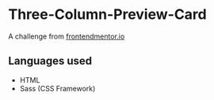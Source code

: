 # Three-Column-Preview-Card
A challenge from [frontendmentor.io](https://www.frontendmentor.io/challenges/3column-preview-card-component-pH92eAR2-)

## Languages used
- HTML
- Sass (CSS Framework)
